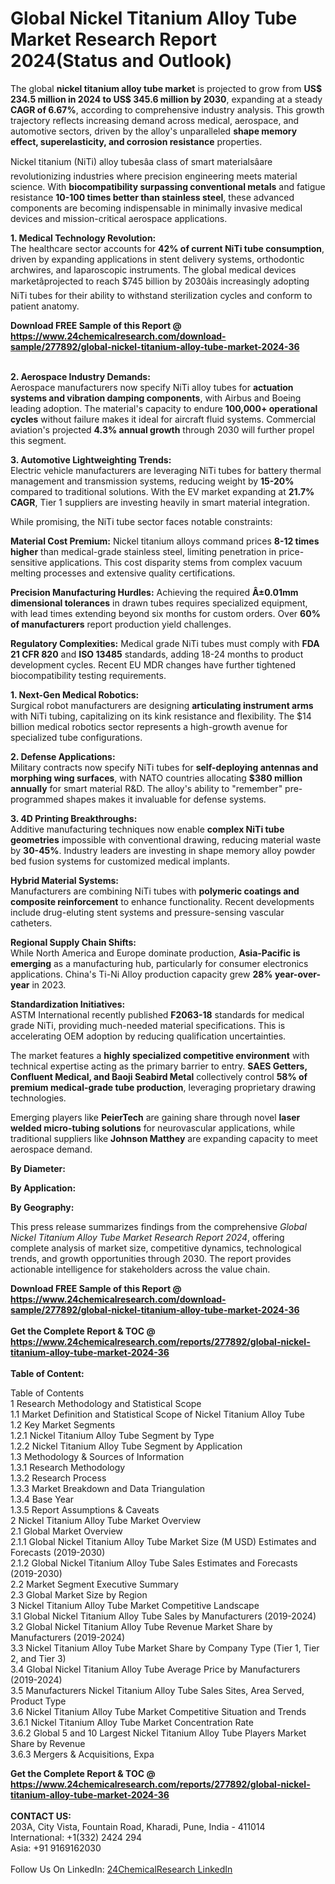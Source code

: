 <h1>Global Nickel Titanium Alloy Tube Market Research Report 2024(Status and Outlook)</h1><p>The global <strong>nickel titanium alloy tube market</strong> is projected to grow from <strong>US$ 234.5 million in 2024 to US$ 345.6 million by 2030</strong>, expanding at a steady <strong>CAGR of 6.67%</strong>, according to comprehensive industry analysis. This growth trajectory reflects increasing demand across medical, aerospace, and automotive sectors, driven by the alloy's unparalleled <strong>shape memory effect, superelasticity, and corrosion resistance</strong> properties.</p><p>Nickel titanium (NiTi) alloy tubesâa class of smart materialsâare revolutionizing industries where precision engineering meets material science. With <strong>biocompatibility surpassing conventional metals</strong> and fatigue resistance <strong>10-100 times better than stainless steel</strong>, these advanced components are becoming indispensable in minimally invasive medical devices and mission-critical aerospace applications.</p><p><strong>1. Medical Technology Revolution:</strong><br>
The healthcare sector accounts for <strong>42% of current NiTi tube consumption</strong>, driven by expanding applications in stent delivery systems, orthodontic archwires, and laparoscopic instruments. The global medical devices marketâprojected to reach $745 billion by 2030âis increasingly adopting NiTi tubes for their ability to withstand sterilization cycles and conform to patient anatomy.</p><div><b>Download FREE Sample of this Report @ 
            <a href="https://www.24chemicalresearch.com/download-sample/277892/global-nickel-titanium-alloy-tube-market-2024-36">
            https://www.24chemicalresearch.com/download-sample/277892/global-nickel-titanium-alloy-tube-market-2024-36</a></b></div><br><p><strong>2. Aerospace Industry Demands:</strong><br>
Aerospace manufacturers now specify NiTi alloy tubes for <strong>actuation systems and vibration damping components</strong>, with Airbus and Boeing leading adoption. The material's capacity to endure <strong>100,000+ operational cycles</strong> without failure makes it ideal for aircraft fluid systems. Commercial aviation's projected <strong>4.3% annual growth</strong> through 2030 will further propel this segment.</p><p><strong>3. Automotive Lightweighting Trends:</strong><br>
Electric vehicle manufacturers are leveraging NiTi tubes for battery thermal management and transmission systems, reducing weight by <strong>15-20%</strong> compared to traditional solutions. With the EV market expanding at <strong>21.7% CAGR</strong>, Tier 1 suppliers are investing heavily in smart material integration.</p><p>While promising, the NiTi tube sector faces notable constraints:</p><p><strong>Material Cost Premium:</strong> Nickel titanium alloys command prices <strong>8-12 times higher</strong> than medical-grade stainless steel, limiting penetration in price-sensitive applications. This cost disparity stems from complex vacuum melting processes and extensive quality certifications.</p><p><strong>Precision Manufacturing Hurdles:</strong> Achieving the required <strong>Â±0.01mm dimensional tolerances</strong> in drawn tubes requires specialized equipment, with lead times extending beyond six months for custom orders. Over <strong>60% of manufacturers</strong> report production yield challenges.</p><p><strong>Regulatory Complexities:</strong> Medical grade NiTi tubes must comply with <strong>FDA 21 CFR 820</strong> and <strong>ISO 13485</strong> standards, adding 18-24 months to product development cycles. Recent EU MDR changes have further tightened biocompatibility testing requirements.</p><p><strong>1. Next-Gen Medical Robotics:</strong><br>
Surgical robot manufacturers are designing <strong>articulating instrument arms</strong> with NiTi tubing, capitalizing on its kink resistance and flexibility. The $14 billion medical robotics sector represents a high-growth avenue for specialized tube configurations.</p><p><strong>2. Defense Applications:</strong><br>
Military contracts now specify NiTi tubes for <strong>self-deploying antennas and morphing wing surfaces</strong>, with NATO countries allocating <strong>$380 million annually</strong> for smart material R&amp;D. The alloy's ability to "remember" pre-programmed shapes makes it invaluable for defense systems.</p><p><strong>3. 4D Printing Breakthroughs:</strong><br>
Additive manufacturing techniques now enable <strong>complex NiTi tube geometries</strong> impossible with conventional drawing, reducing material waste by <strong>30-45%</strong>. Industry leaders are investing in shape memory alloy powder bed fusion systems for customized medical implants.</p><p><strong>Hybrid Material Systems:</strong><br>
	Manufacturers are combining NiTi tubes with <strong>polymeric coatings and composite reinforcement</strong> to enhance functionality. Recent developments include drug-eluting stent systems and pressure-sensing vascular catheters.</p><p><strong>Regional Supply Chain Shifts:</strong><br>
	While North America and Europe dominate production, <strong>Asia-Pacific is emerging</strong> as a manufacturing hub, particularly for consumer electronics applications. China's Ti-Ni Alloy production capacity grew <strong>28% year-over-year</strong> in 2023.</p><p><strong>Standardization Initiatives:</strong><br>
	ASTM International recently published <strong>F2063-18</strong> standards for medical grade NiTi, providing much-needed material specifications. This is accelerating OEM adoption by reducing qualification uncertainties.</p><p>The market features a <strong>highly specialized competitive environment</strong> with technical expertise acting as the primary barrier to entry. <strong>SAES Getters, Confluent Medical, and Baoji Seabird Metal</strong> collectively control <strong>58% of premium medical-grade tube production</strong>, leveraging proprietary drawing technologies.</p><p>Emerging players like <strong>PeierTech</strong> are gaining share through novel <strong>laser welded micro-tubing solutions</strong> for neurovascular applications, while traditional suppliers like <strong>Johnson Matthey</strong> are expanding capacity to meet aerospace demand.</p><p><strong>By Diameter:</strong></p><p><strong>By Application:</strong></p><p><strong>By Geography:</strong></p><p>This press release summarizes findings from the comprehensive <em>Global Nickel Titanium Alloy Tube Market Research Report 2024</em>, offering complete analysis of market size, competitive dynamics, technological trends, and growth opportunities through 2030. The report provides actionable intelligence for stakeholders across the value chain.</p><div><b>Download FREE Sample of this Report @ 
            <a href="https://www.24chemicalresearch.com/download-sample/277892/global-nickel-titanium-alloy-tube-market-2024-36">
            https://www.24chemicalresearch.com/download-sample/277892/global-nickel-titanium-alloy-tube-market-2024-36</a></b></div><br><div><b>Get the Complete Report & TOC @ 
            <a href="https://www.24chemicalresearch.com/reports/277892/global-nickel-titanium-alloy-tube-market-2024-36">
            https://www.24chemicalresearch.com/reports/277892/global-nickel-titanium-alloy-tube-market-2024-36</a></b></div><br>
            <b>Table of Content:</b><p>Table of Contents<br />
1 Research Methodology and Statistical Scope<br />
1.1 Market Definition and Statistical Scope of Nickel Titanium Alloy Tube<br />
1.2 Key Market Segments<br />
1.2.1 Nickel Titanium Alloy Tube Segment by Type<br />
1.2.2 Nickel Titanium Alloy Tube Segment by Application<br />
1.3 Methodology & Sources of Information<br />
1.3.1 Research Methodology<br />
1.3.2 Research Process<br />
1.3.3 Market Breakdown and Data Triangulation<br />
1.3.4 Base Year<br />
1.3.5 Report Assumptions & Caveats<br />
2 Nickel Titanium Alloy Tube Market Overview<br />
2.1 Global Market Overview<br />
2.1.1 Global Nickel Titanium Alloy Tube Market Size (M USD) Estimates and Forecasts (2019-2030)<br />
2.1.2 Global Nickel Titanium Alloy Tube Sales Estimates and Forecasts (2019-2030)<br />
2.2 Market Segment Executive Summary<br />
2.3 Global Market Size by Region<br />
3 Nickel Titanium Alloy Tube Market Competitive Landscape<br />
3.1 Global Nickel Titanium Alloy Tube Sales by Manufacturers (2019-2024)<br />
3.2 Global Nickel Titanium Alloy Tube Revenue Market Share by Manufacturers (2019-2024)<br />
3.3 Nickel Titanium Alloy Tube Market Share by Company Type (Tier 1, Tier 2, and Tier 3)<br />
3.4 Global Nickel Titanium Alloy Tube Average Price by Manufacturers (2019-2024)<br />
3.5 Manufacturers Nickel Titanium Alloy Tube Sales Sites, Area Served, Product Type<br />
3.6 Nickel Titanium Alloy Tube Market Competitive Situation and Trends<br />
3.6.1 Nickel Titanium Alloy Tube Market Concentration Rate<br />
3.6.2 Global 5 and 10 Largest Nickel Titanium Alloy Tube Players Market Share by Revenue<br />
3.6.3 Mergers & Acquisitions, Expa</p><div><b>Get the Complete Report & TOC @ 
            <a href="https://www.24chemicalresearch.com/reports/277892/global-nickel-titanium-alloy-tube-market-2024-36">
            https://www.24chemicalresearch.com/reports/277892/global-nickel-titanium-alloy-tube-market-2024-36</a></b></div><br><b>CONTACT US:</b><br>
            203A, City Vista, Fountain Road, Kharadi, Pune, India - 411014<br>
            International: +1(332) 2424 294<br>
            Asia: +91 9169162030 <br><br>
            Follow Us On LinkedIn: <a href="https://www.linkedin.com/company/24chemicalresearch/">24ChemicalResearch LinkedIn</a>